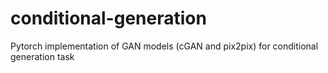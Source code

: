 # conditional-generation
Pytorch implementation of GAN models (cGAN and pix2pix) for conditional generation task
